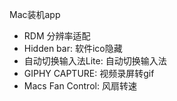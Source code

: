 
Mac装机app

- RDM   分辨率适配
- Hidden bar: 软件ico隐藏
- 自动切换输入法Lite: 自动切换输入法
- GIPHY CAPTURE: 视频录屏转gif
- Macs Fan Control: 风扇转速